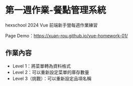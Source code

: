 # 第一週作業-餐點管理系統

hexschool 2024 Vue 前端新手營每週作業練習

Page Demo：https://xuan-rou.github.io/vue-homework-01/

## 作業內容

- Level 1：將菜單轉為資料格式
- Level 2：可以重新設定菜單的庫存數量
- Level 3（挑戰）：可以重新設定品項名稱
